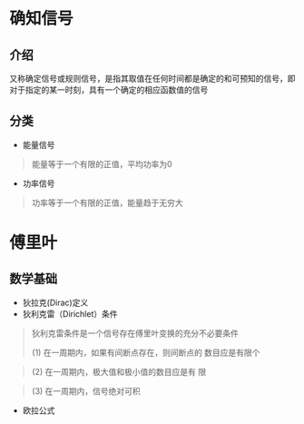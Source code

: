 # 确知信号 #
## 介绍 ##
又称确定信号或规则信号，是指其取值在任何时间都是确定的和可预知的信号，即对于指定的某一时刻，具有一个确定的相应函数值的信号
## 分类 ##
- 能量信号

> 能量等于一个有限的正值，平均功率为0
- 功率信号

> 功率等于一个有限的正值，能量趋于无穷大

# 傅里叶 #
## 数学基础 ##
- 狄拉克(Dirac)定义
- 狄利克雷（Dirichlet）条件

> 狄利克雷条件是一个信号存在傅里叶变换的充分不必要条件
> 
> (1) 在一周期内，如果有间断点存在，则间断点的
数目应是有限个

> (2) 在一周期内，极大值和极小值的数目应是有
限

> (3) 在一周期内，信号绝对可积


- 欧拉公式



